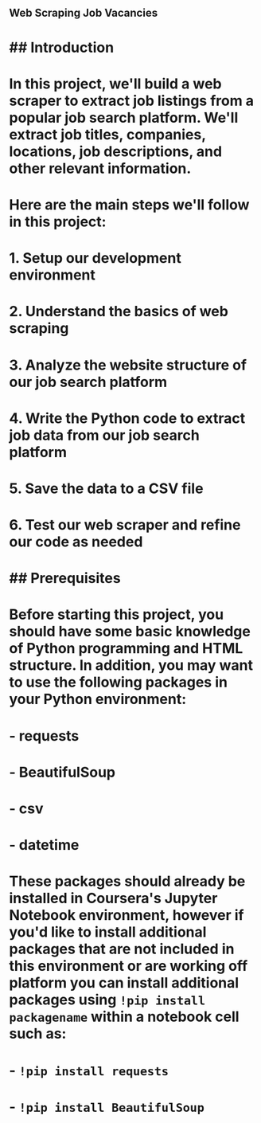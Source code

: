 ## Web Scraping Job Vacancies
# ## Introduction
# 
# In this project, we'll build a web scraper to extract job listings from a popular job search platform. We'll extract job titles, companies, locations, job descriptions, and other relevant information.
# 
# Here are the main steps we'll follow in this project:
# 
# 1. Setup our development environment
# 2. Understand the basics of web scraping
# 3. Analyze the website structure of our job search platform
# 4. Write the Python code to extract job data from our job search platform
# 5. Save the data to a CSV file
# 6. Test our web scraper and refine our code as needed
# 
# ## Prerequisites
# 
# Before starting this project, you should have some basic knowledge of Python programming and HTML structure. In addition, you may want to use the following packages in your Python environment:
# 
# - requests
# - BeautifulSoup
# - csv
# - datetime
# 
# These packages should already be installed in Coursera's Jupyter Notebook environment, however if you'd like to install additional packages that are not included in this environment or are working off platform you can install additional packages using `!pip install packagename` within a notebook cell such as:
# 
# - `!pip install requests`
# - `!pip install BeautifulSoup`
